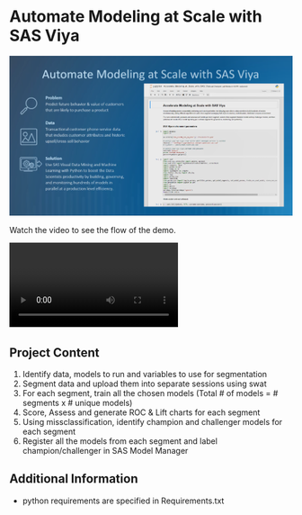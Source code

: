 # Automate Modeling at Scale with SAS Viya

![Test Image 1](automate.png)

Watch the video to see the flow of the demo.

![Sample Video](AutomateModelingSASViya.mp4)


## Project Content

1.	Identify data, models to run and variables to use for segmentation
2.	Segment data and upload them into separate sessions using swat
3.	For each segment, train all the chosen models (Total # of models = # segments x # unique models)
4.  Score, Assess and generate ROC & Lift charts for each segment
5.  Using missclassification, identify champion and challenger models for each segment
6.  Register all the models from each segment and label champion/challenger in SAS Model Manager


## Additional Information

-   python requirements are specified in Requirements.txt
